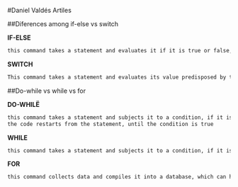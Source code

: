 #Daniel Valdés Artiles 

##Diferences among if-else vs switch 

**IF-ELSE**

```sh 
this command takes a statement and evaluates it if it is true or false, if it is true, it executes the contiguous code and if it is false, it skips the contiguous code and goes to the second code option
```

**SWITCH**

```sh
This command takes a statement and evaluates its value predisposed by the conditions of the switch, from this it chooses one of multiple branches of code to proceed with the execution of the same
```

##Do-while vs while vs for 

**DO-WHILË**

```sh
this command takes a statement and subjects it to a condition, if it is true the code follows its linear course executing the lines of code that follow in the program, if the condition turns out to be false,
the code restarts from the statement, until the condition is true
```

**WHILE**

```sh
this command takes a statement and subjects it to a condition, if it is true the code follows its linear course, if the condition turns out to be false, the code restarts from the statement, until the condition is true
```
**FOR**

```sh
this command collects data and compiles it into a database, which can handle all the data at the same time, facilitating its reelection, work and classification
```
